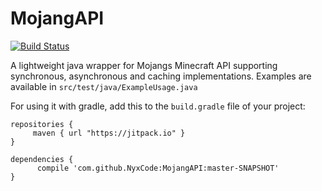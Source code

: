 # MojangAPI
[![Build Status](https://travis-ci.org/NyxCode/MojangAPI.svg?branch=master)](https://travis-ci.org/NyxCode/MojangAPI)

A lightweight java wrapper for Mojangs Minecraft API supporting synchronous, asynchronous and caching implementations.
Examples are available in `src/test/java/ExampleUsage.java`

For using it with gradle, add this to the `build.gradle` file of your project:
```
repositories {
     maven { url "https://jitpack.io" }
}

dependencies {
      compile 'com.github.NyxCode:MojangAPI:master-SNAPSHOT'
}
```
